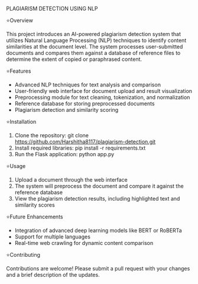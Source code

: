 PLAGIARISM DETECTION USING NLP

⭐Overview

This project introduces an AI-powered plagiarism detection system that utilizes Natural Language Processing (NLP) techniques to identify content similarities at the document level. The system processes user-submitted documents and compares them against a database of reference files to determine the extent of copied or paraphrased content.

⭐Features

- Advanced NLP techniques for text analysis and comparison
- User-friendly web interface for document upload and result visualization
- Preprocessing module for text cleaning, tokenization, and normalization
- Reference database for storing preprocessed documents
- Plagiarism detection and similarity scoring

⭐Installation

1. Clone the repository: git clone https://github.com/Harshitha8117/plagiarism-detection.git
2. Install required libraries: pip install -r requirements.txt
3. Run the Flask application: python app.py

⭐Usage

1. Upload a document through the web interface
2. The system will preprocess the document and compare it against the reference database
3. View the plagiarism detection results, including highlighted text and similarity scores

⭐Future Enhancements

- Integration of advanced deep learning models like BERT or RoBERTa
- Support for multiple languages
- Real-time web crawling for dynamic content comparison

⭐Contributing

Contributions are welcome! Please submit a pull request with your changes and a brief description of the updates.
